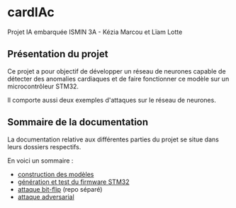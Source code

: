 # cardIAc
Projet IA embarquée ISMIN 3A - Kézia Marcou et Lïam Lotte

## Présentation du projet

Ce projet a pour objectif de développer un réseau de neurones capable de détecter des anomalies cardiaques et de faire fonctionner ce modèle sur un microcontrôleur STM32. 

Il comporte aussi deux exemples d'attaques sur le réseau de neurones. 

## Sommaire de la documentation

La documentation relative aux différentes parties du projet se situe dans leurs dossiers respectifs. 

En voici un sommaire : 
- [construction des modèles](./neural_network/README.md)
- [génération et test du firmware STM32](./Firmware/README.md)
- [attaque bit-flip](https://github.com/Zeug555/cardIAc_bit_flip_attack) (repo séparé)
- [attaque adversarial](./adversarial/README.md)

